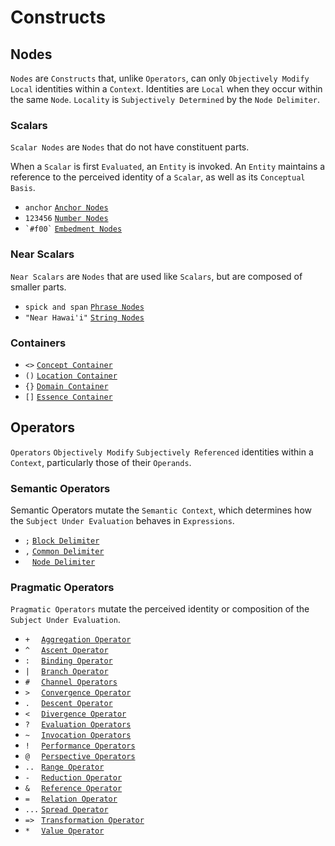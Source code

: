 # Constructs

## Nodes

`Nodes` are `Constructs` that, unlike `Operators`, can only `Objectively Modify` `Local` identities within a `Context`. Identities are `Local` when they occur within the same `Node`. `Locality` is `Subjectively Determined` by the `Node Delimiter`.  

### Scalars

`Scalar Nodes` are `Nodes` that do not have constituent parts.

When a `Scalar` is first `Evaluated`, an `Entity` is invoked. An `Entity` maintains a reference to the perceived identity of a `Scalar`, as well as its `Conceptual Basis`.

 - `anchor` [`Anchor Nodes`]("/constructs/nodes/scalars/anchors")
 - `123456` [`Number Nodes`]("/constructs/nodes/scalars/number")
 - ``` `#f00` ```  [`Embedment Nodes`]("/constructs/nodes/scalars/embedment")

### Near Scalars

`Near Scalars` are `Nodes` that are used like `Scalars`, but are composed of smaller parts.

 - `spick and span` [`Phrase Nodes`]("/constructs/nodes/near-scalars/phrases")
 - `"Near Hawai'i"` [`String Nodes`]("/constructs/nodes/near-scalars/string")

### Containers
- `<>` [`Concept Container`]("/constructs/nodes/containers/concept")
- `()` [`Location Container`]("/constructs/nodes/containers/location")
- `{}` [`Domain Container`]("/constructs/nodes/containers/domain")
- `[]` [`Essence Container`]("/constructs/nodes/containers/essence")


## Operators

`Operators` `Objectively Modify` `Subjectively Referenced` identities within a `Context`, particularly those of their `Operands`.

### Semantic Operators

Semantic Operators mutate the `Semantic Context`, which determines how the `Subject Under Evaluation` behaves in `Expressions`.

- `;` [`Block Delimiter`]("/constructs/operators/semantic/block")
- `,` [`Common Delimiter`]("/constructs/operators/semantic/common")
- ` ` [`Node Delimiter`]("/constructs/operators/semantic/node")


### Pragmatic Operators

`Pragmatic Operators` mutate the perceived identity or composition of the `Subject Under Evaluation`.

 - `+  ` [`Aggregation Operator`]("/constructs/operators/pragmatic/aggregation")
 - `^  ` [`Ascent Operator`]("/constructs/operators/pragmatic/ascent")
 - `:  ` [`Binding Operator`]("/constructs/operators/pragmatic/binding")
 - `|  ` [`Branch Operator`]("/constructs/operators/pragmatic/branch")
 - `#  ` [`Channel Operators`]("/constructs/operators/pragmatic/channel")
 - `>  ` [`Convergence Operator`]("/constructs/operators/pragmatic/convergence")
 - `.  ` [`Descent Operator`]("/constructs/operators/pragmatic/descent")
 - `<  ` [`Divergence Operator`]("/constructs/operators/pragmatic/divergence")
 - `?  ` [`Evaluation Operators`]("/constructs/operators/pragmatic/evaluation")
 - `~  ` [`Invocation Operators`]("/constructs/operators/pragmatic/invocation")
 - `!  ` [`Performance Operators`]("/constructs/operators/pragmatic/performance")
 - `@  ` [`Perspective Operators`]("/constructs/operators/pragmatic/perspective")
 - `.. ` [`Range Operator`]("/constructs/operators/pragmatic/range")
 - `-  ` [`Reduction Operator`]("/constructs/operators/pragmatic/reduction")
 - `&  ` [`Reference Operator`]("/constructs/operators/pragmatic/reference")
 - `=  ` [`Relation Operator`]("/constructs/operators/pragmatic/relation")
 - `...` [`Spread Operator`]("/constructs/operators/pragmatic/spread")
 - `=> ` [`Transformation Operator`]("/constructs/operators/pragmatic/transformation")
 - `*  ` [`Value Operator`]("/constructs/operators/pragmatic/value")